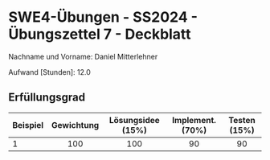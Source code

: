 # **SWE4-Übungen - SS2024 - Übungszettel 7 - Deckblatt**

Nachname und Vorname: Daniel Mitterlehner

Aufwand [Stunden]:    12.0

## **Erfüllungsgrad**

| Beispiel  | Gewichtung  | Lösungsidee (15%) | Implement. (70%) | Testen (15%) |
| --------- | :---------: |:-----------------:|:----------------:|:------------:|
| 1         | 100         |        100        |        90        |      90      |
